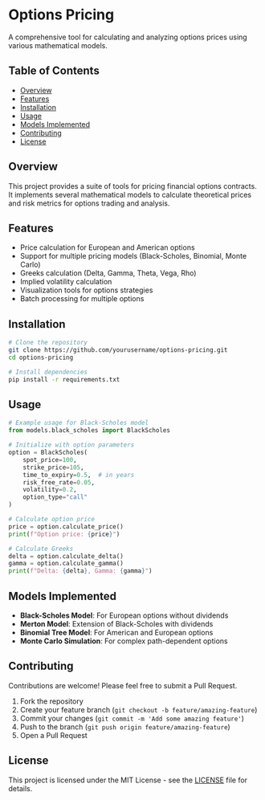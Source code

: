 # Options Pricing

A comprehensive tool for calculating and analyzing options prices using various mathematical models.

## Table of Contents

- [Overview](#overview)
- [Features](#features)
- [Installation](#installation)
- [Usage](#usage)
- [Models Implemented](#models-implemented)
- [Contributing](#contributing)
- [License](#license)

## Overview

This project provides a suite of tools for pricing financial options contracts. It implements several mathematical models to calculate theoretical prices and risk metrics for options trading and analysis.

## Features

- Price calculation for European and American options
- Support for multiple pricing models (Black-Scholes, Binomial, Monte Carlo)
- Greeks calculation (Delta, Gamma, Theta, Vega, Rho)
- Implied volatility calculation
- Visualization tools for options strategies
- Batch processing for multiple options

## Installation

```bash
# Clone the repository
git clone https://github.com/yourusername/options-pricing.git
cd options-pricing

# Install dependencies
pip install -r requirements.txt
```

## Usage

```python
# Example usage for Black-Scholes model
from models.black_scholes import BlackScholes

# Initialize with option parameters
option = BlackScholes(
    spot_price=100,
    strike_price=105,
    time_to_expiry=0.5,  # in years
    risk_free_rate=0.05,
    volatility=0.2,
    option_type="call"
)

# Calculate option price
price = option.calculate_price()
print(f"Option price: {price}")

# Calculate Greeks
delta = option.calculate_delta()
gamma = option.calculate_gamma()
print(f"Delta: {delta}, Gamma: {gamma}")
```

## Models Implemented

- **Black-Scholes Model**: For European options without dividends
- **Merton Model**: Extension of Black-Scholes with dividends
- **Binomial Tree Model**: For American and European options
- **Monte Carlo Simulation**: For complex path-dependent options

## Contributing

Contributions are welcome! Please feel free to submit a Pull Request.

1. Fork the repository
2. Create your feature branch (`git checkout -b feature/amazing-feature`)
3. Commit your changes (`git commit -m 'Add some amazing feature'`)
4. Push to the branch (`git push origin feature/amazing-feature`)
5. Open a Pull Request

## License

This project is licensed under the MIT License - see the [LICENSE](LICENSE) file for details.
